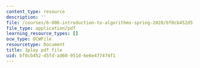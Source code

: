 ```yaml
---
content_type: resource
description: ''
file: /courses/6-006-introduction-to-algorithms-spring-2020/bf0cb452d5fdad60951d6e6e477474f1_EmSmaW-ud6A.pdf
file_type: application/pdf
learning_resource_types: []
ocw_type: OCWFile
resourcetype: Document
title: 3play pdf file
uid: bf0cb452-d5fd-ad60-951d-6e6e477474f1
---
```

